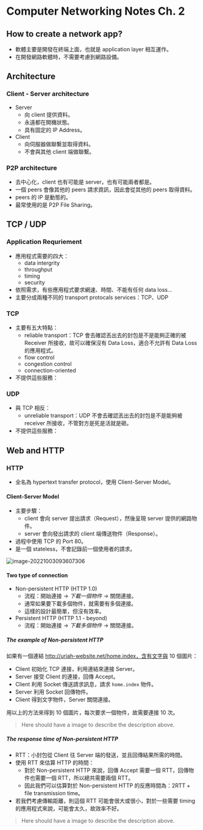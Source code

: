 # Computer Networking Notes Ch. 2

## How to create a network app?

- 軟體主要是開發在終端上面，也就是 application layer 相互運作。
- 在開發網路軟體時，不需要考慮到網路設備。



## Architecture

### Client - Server architecture

- Server
  - 向 client 提供資料。
  - 永遠都在開機狀態。
  - 具有固定的 IP Address。
- Client
  - 向伺服器做聯繫並取得資料。
  - 不會與其他 client 端做聯繫。



### P2P architecture

- 去中心化，client 也有可能是 server，也有可能兩者都是。
- 一個 peers 會像其他的 peers 請求資訊，因此會從其他的 peers 取得資料。
- peers 的 IP 是動態的。
- 最常使用的是 P2P File Sharing。



## TCP / UDP

### Application Requriement

- 應用程式需要的四大：
  - data intergrity
  - throughput
  - timing
  - security
- 依照需求，有些應用程式要求網速、時間、不能有任何 data loss...
- 主要分成兩種不同的 transport protocals services：TCP、UDP



### TCP

- 主要有五大特點：
  - reliable transport：TCP 會去確認丟出去的封包是不是能夠正確的被 Receiver 所接收，故可以確保沒有 Data Loss，適合不允許有 Data Loss 的應用程式。
  - flow control
  - congestion control
  - connection-oriented
- 不提供這些服務：



### UDP

- 與 TCP 相反：
  - unreliable transport：UDP 不會去確認丟出去的封包是不是能夠被 receiver 所接收，不管對方是死是活就是砸。
- 不提供這些服務：



## Web and HTTP

### HTTP

- 全名為 hypertext transfer protocol，使用 Client-Server Model。



#### Client-Server Model

- 主要步驟：
  - client 會向 server 提出請求（Request），然後呈現 server 提供的網路物件。
  - server 會向發出請求的 client 端傳送物件（Response）。
- 過程中使用 TCP 的 Port 80。
- 是一個 stateless，不會記錄前一個使用者的請求。

![image-20221003093607306](https://i.imgur.com/lybEJTS.png)



#### Two type of connection

- Non-persistent HTTP (HTTP 1.0)
  - 流程：開始連接 → *下載一個物件* → 關閉連接。
  - 通常如果要下載多個物件，就需要有多個連接。
  - 這樣的設計最簡單，但沒有效率。
- Persistent HTTP (HTTP 1.1 - beyond)
  - 流程：開始連接 → *下載多個物件* → 關閉連接。



##### The example of Non-persistent HTTP

如果有一個連結 http://uriah-website.net/home.index，含有文字與 10 個圖片：

- Client 初始化 TCP 連接，利用連結來連接 Server。
- Server 接受 Client 的連接，回傳 Accept。
- Client 利用 Socket 傳送請求訊息，請求 `home.index` 物件。
- Server 利用 Socket 回傳物件。
- Client 得到文字物件，Server 關閉連接。

用以上的方法來得到 10 個圖片，每次要求一個物件，故需要連接 10 次。

> Here should have a image to describe the description above.



##### The response time of Non-persistent HTTP

- RTT：小封包從 Client 往 Server 端的發送，並且回傳結果所需的時間。
- 使用 RTT 來估算 HTTP 的時間：
  - 對於 Non-persistent HTTP 來說，回傳 Accept 需要一個 RTT，回傳物件也需要一個 RTT，所以總共需要兩個 RTT。
  - 因此我們可以估算對於 Non-persistent HTTP 的反應時間為：$2\text{RTT} + \text{file transmission time}$。
- 若我們考慮傳輸距離，則這個 RTT 可能會很大或很小，對於一些需要 timing 的應用程式來說，可能會太久，故效率不好。

> Here should have a image to describe the description above.



